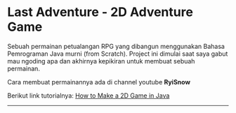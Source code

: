 <h1>Last Adventure - 2D Adventure Game</h1>
<p>
    Sebuah permainan petualangan RPG yang dibangun menggunakan Bahasa Pemrograman Java murni (from Scratch). Project ini dimulai saat saya gabut mau ngoding apa dan akhirnya kepikiran untuk membuat sebuah permainan.
</p>
<p>
    Cara membuat permainannya ada di channel youtube <a haref="https://www.youtube.com/@RyiSnow"><strong>RyiSnow</strong></a>
</p>
<p>
    Berikut link tutorialnya: <a href="https://youtube.com/playlist?list=PL_QPQmz5C6WUF-pOQDsbsKbaBZqXj4qSq&si=j4wGZX-TMAOM360c">How to Make a 2D Game in Java</a>
</p>
<hr>